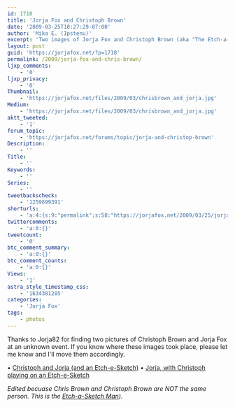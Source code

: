 ```yaml
---
id: 1718
title: 'Jorja Fox and Christoph Brown'
date: '2009-03-25T10:27:29-07:00'
author: 'Mika E. (Ipstenu)'
excerpt: 'Two images of Jorja Fox and Christoph Brown (aka "The Etch-a-Sketch Man") at an unknown event.'
layout: post
guid: 'https://jorjafox.net/?p=1718'
permalink: /2009/jorja-fox-and-chris-brown/
ljxp_comments:
    - '0'
ljxp_privacy:
    - '0'
Thumbnail:
    - 'https://jorjafox.net/files/2009/03/chrisbrown_and_jorja.jpg'
Medium:
    - 'https://jorjafox.net/files/2009/03/chrisbrown_and_jorja.jpg'
aktt_tweeted:
    - '1'
forum_topic:
    - 'https://jorjafox.net/forums/topic/jorja-and-christop-brown'
Description:
    - ''
Title:
    - ''
Keywords:
    - ''
Series:
    - ''
tweetbackscheck:
    - '1259699391'
shorturls:
    - 'a:4:{s:9:"permalink";s:58:"https://jorjafox.net/2009/03/25/jorja-fox-and-chris-brown/";s:7:"tinyurl";s:25:"http://tinyurl.com/djgxv7";s:4:"isgd";s:18:"http://is.gd/53Fxw";s:5:"bitly";s:20:"http://bit.ly/7dpty7";}'
twittercomments:
    - 'a:0:{}'
tweetcount:
    - '0'
btc_comment_summary:
    - 'a:0:{}'
btc_comment_counts:
    - 'a:0:{}'
Views:
    - '1'
astra_style_timestamp_css:
    - '1634381285'
categories:
    - 'Jorja Fox'
tags:
    - photos
---
```


Thanks to Jorja82 for finding two pictures of Christoph Brown and Jorja Fox at an unknown event.  If you know where these images took place, please let me know and I'll move them accordingly.

&bull; <a href="https://jorjafox.net/gallery/unknown/chrisbrown_01.jpg">Christoph and Jorja (and an Etch-e-Sketch)</a>
&bull; <a href="https://jorjafox.net/gallery/unknown/chrisbrown_02.jpg">Jorja, with Christoph playing on an Etch-e-Sketch</a>

<em>Edited becuase Chris Brown and Christoph Brown are NOT the same person.  This is the <a href="http://www.etchu.com/">Etch-a-Sketch Man</a>).</em>